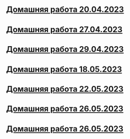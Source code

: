## [Домашняя работа 20.04.2023](/homeWork/Task.cs)
## [Домашняя работа 27.04.2023](/homeWork2/Program.cs)
## [Домашняя работа 29.04.2023](/homeWork3/Program.cs)
## [Домашняя работа 18.05.2023](/homeWork4/Program.cs)
## [Домашняя работа 22.05.2023](/homeWork5/Program.cs)
## [Домашняя работа 26.05.2023](/homeWork6/Program.cs)
## [Домашняя работа 26.05.2023](/homeWork7/Program.cs)
